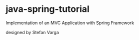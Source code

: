# java-spring-tutorial

Implementation of an MVC Application with Spring Framework

designed by Stefan Varga
